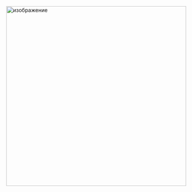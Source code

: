 <img width="481" alt="изображение" src="https://github.com/IlyaGusev/quest/assets/2670295/ca6a33ee-f17e-4424-b305-22544911d2c4">
